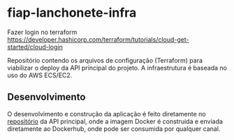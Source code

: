 # fiap-lanchonete-infra

Fazer login no terraform
https://developer.hashicorp.com/terraform/tutorials/cloud-get-started/cloud-login

Repositório contendo os arquivos de configuração (Terraform) para viabilizar o deploy da API principal do projeto. A infraestrutura é baseada no uso do AWS ECS/EC2.

## Desenvolvimento

O desenvolvimento e construção da aplicação é feito diretamente no [repositório](https://github.com/fiap-9soat/fiap-lanchonete) da API principal, onde a imagem Docker é construida e enviada diretamente ao Dockerhub, onde pode ser consumida por qualquer canal.
